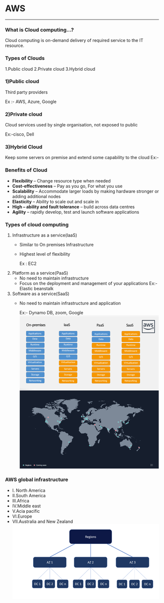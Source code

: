# AWS

---
### What is Cloud computing...?
Cloud computing is on-demand delivery of required service to the IT resource.
### Types of Clouds
1.Public cloud
2.Private cloud
3.Hybrid cloud

### 1)Public cloud
Third party providers

Ex :- AWS, Azure, Google

### 2)Private cloud
Cloud services used by single organisation, not exposed to public

Ex:-cisco, Dell

### 3)Hybrid Cloud
Keep some servers on premise and extend some capability to the cloud
Ex:-
### Benefits of Cloud
* **Flexibility** – Change resource type when needed
* **Cost-effectiveness** – Pay as you go, For what you use
* **Scalability** – Accommodate larger loads by making hardware stronger or adding additional nodes
* **Elasticity** – Ability to scale out and scale in
* **High – ability and fault tolerance** – build across data centres
* **Agility** – rapidly develop, test and launch software applications

### Types of cloud computing
1. Infrastructure as a service(IaaS)
   * Similar to On premises Infrastructure
   * Highest level of flexibility
   
     Ex : EC2
2. Platform as a service(PaaS)
   * No need to maintain infrastructure 
   * Focus on the deployment and management of your applications
     Ex:-Elastic beanstalk
3. Software as a service(SaaS)
   * No need to maintain infrastructure and application
   
     Ex:- Dynamo DB, zoom, Google
![Cloud Computing](../Image/Cloud.png)
![Infrastructure](../Image/Global_infrastructure.png)
### AWS global infrastructure

* I. North America
* II.South America
* III.Africa
* IV.Middle east
* V.Acia pacific
* VI.Europe
* VII.Australia and New Zealand
![Region](../Image/Region.png)

